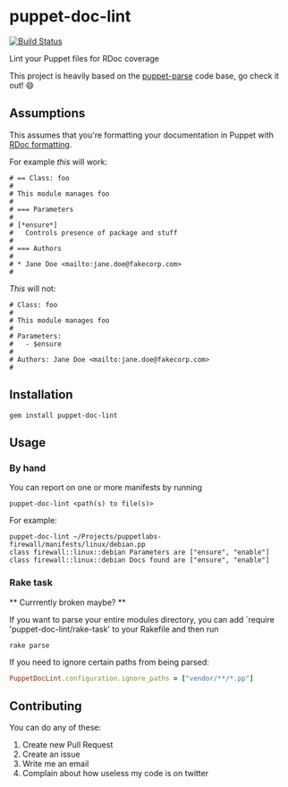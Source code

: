 # puppet-doc-lint
[![Build Status](https://travis-ci.org/petems/puppet-doc-lint.png?branch=master)](https://travis-ci.org/petems/puppet-doc-lint)

Lint your Puppet files for RDoc coverage

This project is heavily based on the [puppet-parse](https://github.com/johanek/puppet-parse) code base, go check it out! :smile:

## Assumptions

This assumes that you're formatting your documentation in Puppet with [RDoc formatting](http://rdoc.sourceforge.net/doc/).

For example _this_ will work:

```Rdoc
# == Class: foo
#
# This module manages foo
#
# === Parameters
#
# [*ensure*]
#   Controls presence of package and stuff
#
# === Authors
#
# * Jane Doe <mailto:jane.doe@fakecorp.com>
#
```

_This_ will not:

```
# Class: foo
#
# This module manages foo
#
# Parameters:
# 	- $ensure
#
# Authors: Jane Doe <mailto:jane.doe@fakecorp.com>
#
```

## Installation

    gem install puppet-doc-lint

## Usage

### By hand

You can report on one or more manifests by running

    puppet-doc-lint <path(s) to file(s)>

For example:
  
```
puppet-doc-lint ~/Projects/puppetlabs-firewall/manifests/linux/debian.pp
class firewall::linux::debian Parameters are ["ensure", "enable"]
class firewall::linux::debian Docs found are ["ensure", "enable"]
```

### Rake task

** Currrently broken maybe? **

If you want to parse your entire modules directory, you can add
`require 'puppet-doc-lint/rake-task' to your Rakefile and then run

    rake parse

If you need to ignore certain paths from being parsed:

``` ruby
PuppetDocLint.configuration.ignore_paths = ["vendor/**/*.pp"]
```

## Contributing

You can do any of these:

1. Create new Pull Request
2. Create an issue
3. Write me an email
4. Complain about how useless my code is on twitter


